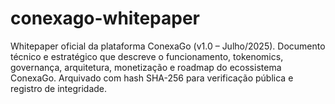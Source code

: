 # conexago-whitepaper
Whitepaper oficial da plataforma ConexaGo (v1.0 – Julho/2025). Documento técnico e estratégico que descreve o funcionamento, tokenomics, governança, arquitetura, monetização e roadmap do ecossistema ConexaGo. Arquivado com hash SHA-256 para verificação pública e registro de integridade.
